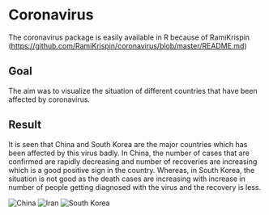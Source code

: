 # Coronavirus

The coronavirus package is easily available in R because of RamiKrispin (https://github.com/RamiKrispin/coronavirus/blob/master/README.md)

## Goal
The aim was to visualize the situation of different countries that have been affected by coronavirus. 

## Result

It is seen that China and South Korea are the major countries which has been affected by this virus badly.
In China, the number of cases that are confirmed are rapidly decreasing and number of recoveries are increasing which is a good 
positive sign in the country.
Whereas, in South Korea, the situation is not good as the death cases are increasing with increase in number of people getting diagnosed with the virus 
and the recovery is less.

![China](https://user-images.githubusercontent.com/47153425/75932541-aa3b7880-5e45-11ea-9b44-d3baaec76ac9.png)
![Iran](https://user-images.githubusercontent.com/47153425/75932966-c68be500-5e46-11ea-839c-c894e97908b1.png)
![South Korea](https://user-images.githubusercontent.com/47153425/75932972-c986d580-5e46-11ea-9101-b99eb50de4c3.png)
